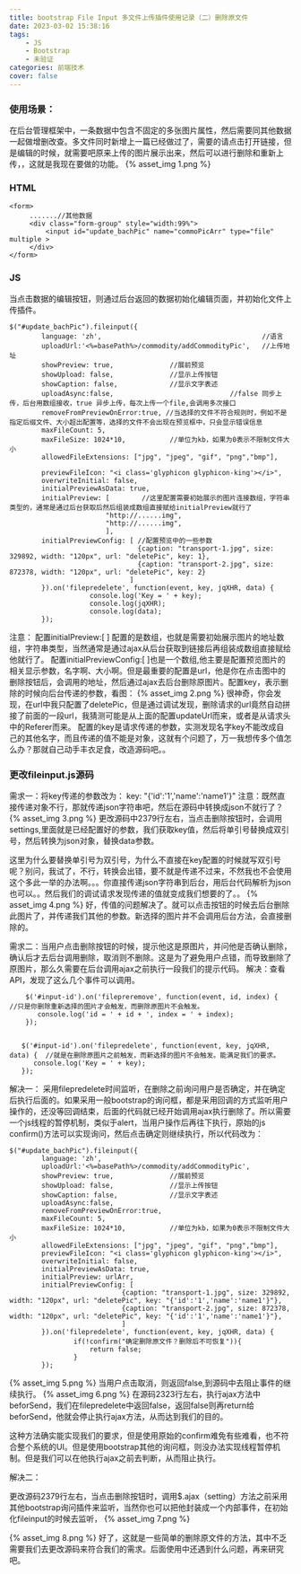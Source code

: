 ```yaml
---
title: bootstrap File Input 多文件上传插件使用记录（二）删除原文件
date: 2023-03-02 15:38:16
tags:
	- JS
	- Bootstrap
	- 未验证
categories: 前端技术
cover: false
---
```

### 使用场景：

在后台管理框架中，一条数据中包含不固定的多张图片属性，然后需要同其他数据一起做增删改查。多文件同时新增上一篇已经做过了，需要的请点击打开链接，但是编辑的时候，就需要吧原来上传的图片展示出来，然后可以进行删除和重新上传，，这就是我现在要做的功能。
{% asset_img 1.png %}

### HTML
```
<form>  
     .......//其他数据  
     <div class="form-group" style="width:99%">  
         <input id="update_bachPic" name="commoPicArr" type="file" multiple >  
     </div>  
</form>  
```
### JS
当点击数据的编辑按钮，则通过后台返回的数据初始化编辑页面，并初始化文件上传插件。
```
$("#update_bachPic").fileinput({  
        language: 'zh',                                        //语言  
        uploadUrl:'<%=basePath%>/commodity/addCommodityPic',   //上传地址  
        showPreview: true,              //展前预览  
        showUpload: false,              //显示上传按钮  
        showCaption: false,             //显示文字表述  
        uploadAsync:false,                             //false 同步上传，后台用数组接收，true 异步上传，每次上传一个file,会调用多次接口  
        removeFromPreviewOnError:true, //当选择的文件不符合规则时，例如不是指定后缀文件、大小超出配置等，选择的文件不会出现在预览框中，只会显示错误信息  
        maxFileCount: 5,  
        maxFileSize: 1024*10,           //单位为kb，如果为0表示不限制文件大小  
        allowedFileExtensions: ["jpg", "jpeg", "gif", "png","bmp"],  
                                  
        previewFileIcon: "<i class='glyphicon glyphicon-king'></i>",  
        overwriteInitial: false,  
        initialPreviewAsData: true,  
        initialPreview: [        //这里配置需要初始展示的图片连接数组，字符串类型的，通常是通过后台获取后然后组装成数组直接赋给initialPreview就行了  
                        "http://......img",  
                        "http://......img",  
                        ],  
        initialPreviewConfig: [ //配置预览中的一些参数   
                                {caption: "transport-1.jpg", size: 329892, width: "120px", url: "deletePic", key: 1},  
                                {caption: "transport-2.jpg", size: 872378, width: "120px", url: "deletePic", key: 2}  
                              ]  
        }).on('filepredelete', function(event, key, jqXHR, data) {  
                    console.log('Key = ' + key);  
                    console.log(jqXHR);  
                    console.log(data);   
        });  
```
注意：
    配置initialPreview:[ ] 配置的是数组，也就是需要初始展示图片的地址数组，字符串类型，当然通常是通过ajax从后台获取到链接后再组装成数组直接赋给他就行了。
    配置initialPreviewConfig:[ ]也是一个数组,他主要是配置预览图片的相关显示参数，名字啊、大小啊。但是最重要的配置是url，他是你在点击图中的删除按钮后，会调用的地址，然后通过ajax去后台删除原图片。配置key，表示删除的时候向后台传递的参数，看图：
    {% asset_img 2.png %}
    很神奇，你会发现，在url中我只配置了deletePic，但是通过调试发现，删除请求的url竟然自动拼接了前面的一段url，我猜测可能是从上面的配置updateUrl而来，或者是从请求头中的Referer而来。
    配置的key是请求传递的参数，实测发现名字key不能改成自己的其他名字，而且传递的值不能是对象，这就有个问题了，万一我想传多个值怎么办？那就自己动手丰衣足食，改造源码吧。。

### 更改fileinput.js源码
需求一：将key传递的参数改为： key: "{'id':'1','name':'name1'}"
注意：既然直接传递对象不行，那就传递json字符串吧，然后在源码中转换成json不就行了？
{% asset_img 3.png %}
更改源码中2379行左右，当点击删除按钮时，会调用settings,里面就是已经配置好的参数，我们获取key值，然后将单引号替换成双引号，然后转换为json对象，替换data参数。

这里为什么要替换单引号为双引号，为什么不直接在key配置的时候就写双引号呢？别问，我试了，不行，转换会出错，要不就是传递不过来，不然我也不会使用这个多此一举的办法啊。。。你直接传递json字符串到后台，用后台代码解析为json也可以。。然后我们的调试请求发现传递的值就变成我们想要的了。。
{% asset_img 4.png %}
好，传值的问题解决了。就可以点击按钮的时候去后台删除此图片了，并传递我们其他的参数。新选择的图片并不会调用后台方法，会直接删除的。

需求二：当用户点击删除按钮的时候，提示他这是原图片，并问他是否确认删除，确认后才去后台调用删除，取消则不删除。这是为了避免用户点错，而导致删除了原图片，那么久需要在后台调用ajax之前执行一段我们的提示代码。
解决：查看API，发现了这么几个事件可以调用。
```
    $('#input-id').on('filepreremove', function(event, id, index) {       //只是你删除重新选择的图片才会触发，而删除原图片不会触发。
       console.log('id = ' + id + ', index = ' + index);
    });


   $('#input-id').on('filepredelete', function(event, key, jqXHR, data) {  //就是在删除原图片之前触发，而新选择的图片不会触发。能满足我们的要求。
      console.log('Key = ' + key);
   });
```
解决一：
    采用filepredelete时间监听，在删除之前询问用户是否确定，并在确定后执行后面的。如果采用一般bootstrap的询问框，都是采用回调的方式监听用户操作的，还没等回调结束，后面的代码就已经开始调用ajax执行删除了。所以需要一个js线程的暂停机制，类似于alert，当用户操作后再往下执行，原始的js confirm()方法可以实现询问，然后点击确定则继续执行，所以代码改为：
```
$("#update_bachPic").fileinput({  
        language: 'zh',  
        uploadUrl:'<%=basePath%>/commodity/addCommodityPic',  
        showPreview: true,              //展前预览  
        showUpload: false,              //显示上传按钮  
        showCaption: false,             //显示文字表述  
        uploadAsync:false,  
        removeFromPreviewOnError:true,  
        maxFileCount: 5,  
        maxFileSize: 1024*10,           //单位为kb，如果为0表示不限制文件大小  
        allowedFileExtensions: ["jpg", "jpeg", "gif", "png","bmp"],  
        previewFileIcon: "<i class='glyphicon glyphicon-king'></i>",  
        overwriteInitial: false,  
        initialPreviewAsData: true,  
        initialPreview: urlArr,  
        initialPreviewConfig: [  
                            {caption: "transport-1.jpg", size: 329892, width: "120px", url: "deletePic", key: "{'id':'1','name':'name1'}"},  
                            {caption: "transport-2.jpg", size: 872378, width: "120px", url: "deletePic", key: "{'id':'1','name':'name1'}"},  
                            ]  
        }).on('filepredelete', function(event, key, jqXHR, data) {  
                if(!confirm("确定删除原文件？删除后不可恢复")){  
                    return false;  
                }  
        });  
```
{% asset_img 5.png %}
当用户点击取消，则返回false,到源码中去阻止事件的继续执行。
{% asset_img 6.png %}
在源码2323行左右，执行ajax方法中beforSend，我们在filepredelete中返回false，返回false则再return给beforSend，他就会停止执行ajax方法，从而达到我们的目的。

这种方法确实能实现我们的要求，但是使用原始的confirm难免有些难看，也不符合整个系统的UI。但是使用bootstrap其他的询问框，则没办法实现线程暂停机制。但是我们可以在他执行ajax之前去判断，从而阻止执行。

解决二：

  更改源码2379行左右，当点击删除按钮时，调用$.ajax（setting）方法之前采用其他bootstrap询问插件来监听，当然你也可以把他封装成一个内部事件，在初始化fileinput的时候去监听，
{% asset_img 7.png %}

{% asset_img 8.png %}
好了，这就是一些简单的删除原文件的方法，其中不乏需要我们去更改源码来符合我们的需求。后面使用中还遇到什么问题，再来研究吧。